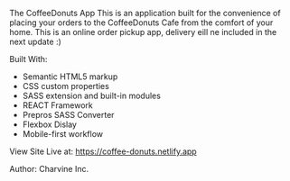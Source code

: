 The CoffeeDonuts App
This is an application built for the convenience of placing your orders to the CoffeeDonuts Cafe from the comfort of your home. This is an online order pickup app, delivery eill ne included in the next update :) 

Built With:
- Semantic HTML5 markup
- CSS custom properties
- SASS extension and built-in modules
- REACT Framework
- Prepros SASS Converter
- Flexbox Dislay
- Mobile-first workflow

View Site Live at:
https://coffee-donuts.netlify.app


Author:
Charvine Inc. 